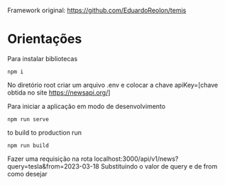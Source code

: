 Framework original: https://github.com/EduardoReolon/temis

# Orientações

Para instalar bibliotecas
```
npm i
```

No diretório root criar um arquivo .env e colocar a chave apiKey=[chave obtida no site https://newsapi.org/]


Para iniciar a aplicação em modo de desenvolvimento
```
npm run serve
```

to build to production run
```
npm run build
```

Fazer uma requisição na rota localhost:3000/api/v1/news?query=tesla&from=2023-03-18
Substituindo o valor de query e de from como desejar
